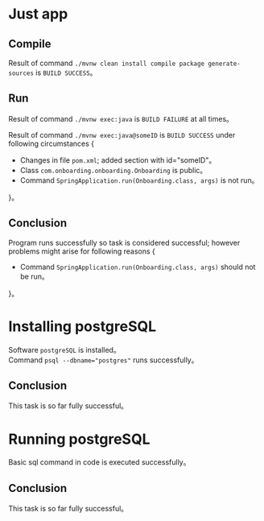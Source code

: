 # Just app

## Compile  

Result of command `./mvnw clean install compile package generate-sources` is `BUILD SUCCESS`。  

## Run  

Result of command `./mvnw exec:java` is `BUILD FAILURE` at all times。  

Result of command `./mvnw exec:java@someID` is `BUILD SUCCESS` under following circumstances {  
* Changes in file `pom.xml`; added section with id="someID"。  
* Class `com.onboarding.onboarding.Onboarding` is public。  
* Command `SpringApplication.run(Onboarding.class, args)` is not run。  

}。  

## Conclusion

Program runs successfully so task is considered successful; however problems might arise for following reasons {  
* Command `SpringApplication.run(Onboarding.class, args)` should not be run。  

}。  

# Installing postgreSQL

Software `postgreSQL` is installed。  
Command `psql --dbname="postgres"` runs successfully。  

## Conclusion

This task is so far fully successful。  

# Running postgreSQL

Basic sql command in code is executed successfully。

## Conclusion

This task is so far fully successful。  

